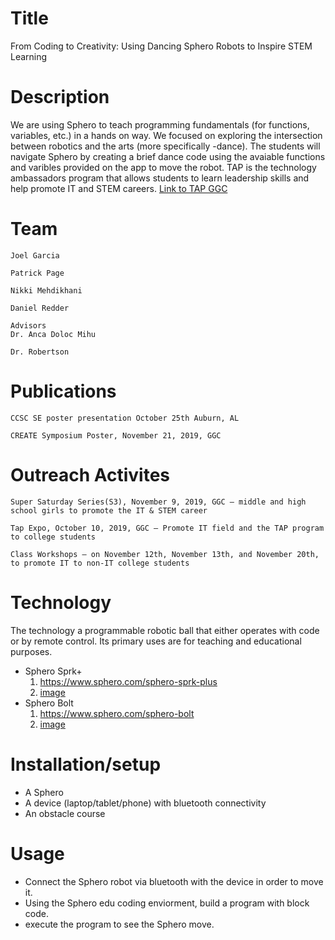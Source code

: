 # Title
From Coding to Creativity: Using Dancing Sphero Robots to Inspire STEM Learning

# Description
We are using Sphero to teach programming fundamentals (for functions, variables, etc.) in a hands on way. We focused on
exploring the intersection between robotics and the arts (more specifically -dance). The students will navigate Sphero by creating a
brief dance code using the avaiable functions and varibles provided on the app to move the robot. TAP is the technology ambassadors 
program that allows students to learn leadership skills and help promote IT and STEM careers. [Link to TAP GGC](https://www.ggc.edu/academics/schools/school-of-science-and-technology/research-internships-service-learning/technology-ambassador-program/)

# Team
    Joel Garcia 
    
    Patrick Page
    
    Nikki Mehdikhani
    
    Daniel Redder
    
    Advisors
    Dr. Anca Doloc Mihu
    
    Dr. Robertson
    
# Publications
    CCSC SE poster presentation October 25th Auburn, AL
    
    CREATE Symposium Poster, November 21, 2019, GGC

# Outreach Activites 
    Super Saturday Series(S3), November 9, 2019, GGC – middle and high school girls to promote the IT & STEM career
    
    Tap Expo, October 10, 2019, GGC – Promote IT field and the TAP program to college students
    
    Class Workshops – on November 12th, November 13th, and November 20th, to promote IT to non-IT college students
    
# Technology
The technology a programmable robotic ball that either operates with code or by remote control. Its primary uses are for teaching and educational purposes.
* Sphero Sprk+ 
    1. https://www.sphero.com/sphero-sprk-plus 
    2. [image](https://github.com/TechAmbassadors-GGC/ball-is-life/blob/master/media/sphero.png)
* Sphero Bolt 
    1. https://www.sphero.com/sphero-bolt 
    2. [image](https://github.com/TechAmbassadors-GGC/ball-is-life/blob/master/media/spherobolt.jpg)

# Installation/setup
* A Sphero
* A device (laptop/tablet/phone) with bluetooth connectivity  
* An obstacle course

# Usage
* Connect the Sphero robot via bluetooth with the device in order to move it. 
* Using the Sphero edu coding enviorment, build a program with block code.
* execute the program to see the Sphero move.
 
